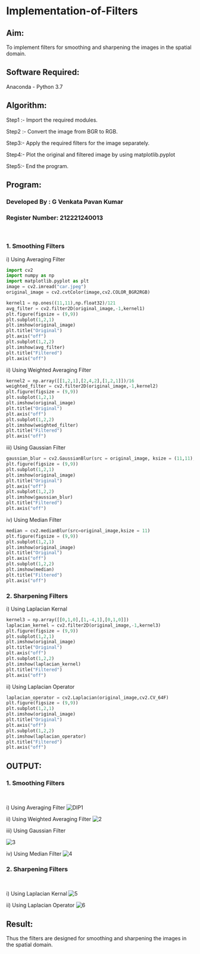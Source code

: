 # Implementation-of-Filters
## Aim:
To implement filters for smoothing and sharpening the images in the spatial domain.

## Software Required:
Anaconda - Python 3.7

## Algorithm:
Step1 :- Import the required modules.

Step2 :- Convert the image from BGR to RGB.

Step3:- Apply the required filters for the image separately.

Step4:- Plot the original and filtered image by using matplotlib.pyplot

Step5:- End the program.

## Program:
### Developed By   : G Venkata Pavan Kumar
### Register Number: 212221240013
</br>

### 1. Smoothing Filters

i) Using Averaging Filter
```Python
import cv2
import numpy as np
import matplotlib.pyplot as plt
image = cv2.imread("car.jpeg")
original_image = cv2.cvtColor(image,cv2.COLOR_BGR2RGB)

kernel1 = np.ones((11,11),np.float32)/121
avg_filter = cv2.filter2D(original_image,-1,kernel1)
plt.figure(figsize = (9,9))
plt.subplot(1,2,1)
plt.imshow(original_image)
plt.title("Original")
plt.axis("off")
plt.subplot(1,2,2)
plt.imshow(avg_filter)
plt.title("Filtered")
plt.axis("off")


```
ii) Using Weighted Averaging Filter
```Python
kernel2 = np.array([[1,2,1],[2,4,2],[1,2,1]])/16
weighted_filter = cv2.filter2D(original_image,-1,kernel2)
plt.figure(figsize = (9,9))
plt.subplot(1,2,1)
plt.imshow(original_image)
plt.title("Original")
plt.axis("off")
plt.subplot(1,2,2)
plt.imshow(weighted_filter)
plt.title("Filtered")
plt.axis("off")


```
iii) Using Gaussian Filter
```Python
gaussian_blur = cv2.GaussianBlur(src = original_image, ksize = (11,11), sigmaX=0, sigmaY=0)
plt.figure(figsize = (9,9))
plt.subplot(1,2,1)
plt.imshow(original_image)
plt.title("Original")
plt.axis("off")
plt.subplot(1,2,2)
plt.imshow(gaussian_blur)
plt.title("Filtered")
plt.axis("off")


```

iv) Using Median Filter
```Python
median = cv2.medianBlur(src=original_image,ksize = 11)
plt.figure(figsize = (9,9))
plt.subplot(1,2,1)
plt.imshow(original_image)
plt.title("Original")
plt.axis("off")
plt.subplot(1,2,2)
plt.imshow(median)
plt.title("Filtered")
plt.axis("off")

```

### 2. Sharpening Filters
i) Using Laplacian Kernal
```Python
kernel3 = np.array([[0,1,0],[1,-4,1],[0,1,0]])
laplacian_kernel = cv2.filter2D(original_image,-1,kernel3)
plt.figure(figsize = (9,9))
plt.subplot(1,2,1)
plt.imshow(original_image)
plt.title("Original")
plt.axis("off")
plt.subplot(1,2,2)
plt.imshow(laplacian_kernel)
plt.title("Filtered")
plt.axis("off")

```
ii) Using Laplacian Operator
```Python
laplacian_operator = cv2.Laplacian(original_image,cv2.CV_64F)
plt.figure(figsize = (9,9))
plt.subplot(1,2,1)
plt.imshow(original_image)
plt.title("Original")
plt.axis("off")
plt.subplot(1,2,2)
plt.imshow(laplacian_operator)
plt.title("Filtered")
plt.axis("off")

```

## OUTPUT:
### 1. Smoothing Filters
</br>

i) Using Averaging Filter
![DIP1](https://user-images.githubusercontent.com/94827772/168229660-74077d48-74b6-4fde-bb58-54868fd6b920.png)

ii) Using Weighted Averaging Filter
![2](https://user-images.githubusercontent.com/94827772/168229692-6ab46ff4-1e50-4251-80b6-a90087e5cffe.png)


iii) Using Gaussian Filter

![3](https://user-images.githubusercontent.com/94827772/168229712-d1c065d2-43a7-4f04-af42-7444bdf86adc.png)

iv) Using Median Filter
![4](https://user-images.githubusercontent.com/94827772/168229743-0ffbe8ad-51da-4140-9ec1-0ba82327868c.png)


### 2. Sharpening Filters
</br>

i) Using Laplacian Kernal
![5](https://user-images.githubusercontent.com/94827772/168229772-8efec89f-f200-477f-bce1-40ae3632aa4b.png)

ii) Using Laplacian Operator
![6](https://user-images.githubusercontent.com/94827772/168229786-5455a8d9-b92b-4f5c-9b47-efbd00314f81.png)


## Result:
Thus the filters are designed for smoothing and sharpening the images in the spatial domain.
